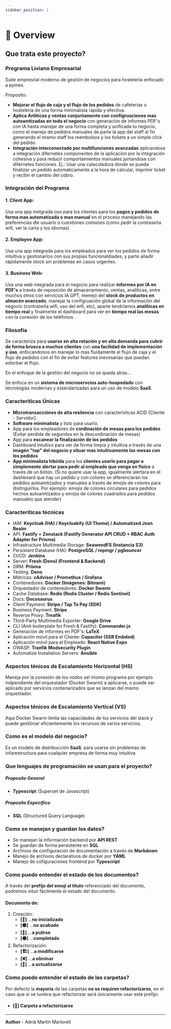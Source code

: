 ```yaml
---
sidebar_position: 1
---
```


# 🔵 Overview


## Que trata este proyecto?

### Programa Liviano Empresarial

Suite empresrial moderno de gestión de negocios para hostelería enfocado a pymes.

Proposito:
- **Mejorar el flujo de caja y el flujo de los pedidos** de cafeterias o hostelería de una forma minimalista rápida y efectiva.
- **Aplica Anliticas y ventas conjuntamente con configruaciones mas autoamtizadas en todo el negocio** con generación de informes PDF's con IA hasta manejar de una forma completa y unificada tu negocio, como el manejo de pedidos manuales de parte la app del staff al fin generando el mismo staff los reembolsos y los tickets a un simple click del pedido.
- **Integración interconectado por multifunciones avanzadas** aplicandose a integración difernetes componentes de la aplicación por la integración cohesiva y para reducir comportamientos manuales juntandose con difernetes funciones. Ej.: Usar una calaculadora donde se pueda finalizar un pedido automaticamente a la hora de calcular, imprimir ticket y recibir el cambio del cobro.


### Integración del Programa

#### 1. **Client App**: 
Usa una app inetgrada úso para los clientes para los **pagos y pedidos de forma mas automatizada o mas manual** en el proceso manejando las preferencias dle usuario o cuestiones comúnes (como pedir la contraseña wifi, ver la carta y los idiomas)

#### 2. **Employee App**: 
Usa una app integrada para los empleados para ver los pedidos de forma intuitiva y gestionarlos con sus propias funcionaldiades, y parte añadir rápidamente stock sin problemas en casos urgentes.

#### 3. **Business Web**: 
Usa una web integrada para el negocio para realizar **informes por IA en PDF's** a través de reposición de almacenamiento, ventas, analiticas, entre muchos otros con servicios IA GPT, menejó del **stock de productos en almacén avanzado**, manejar la configruación global de la información del negocio (contraseña wifi, uso del wifi, etc), aparte tendríamos **analíticas en tiempo real** y finalmente el dashboard para ver en **tiempo real las mesas** con la conexión de los teléfonos .

### Filosofía
Se caracteríza para **usarse en alta rotación y en alta demanda para cubrir de forma brusca a muchos clientes** con **una facilidad de implementación y úso**, enfocandonos en manejar lo mas fluidamente el flujo de caja y el flujo de pedidos con el fin de evitar features inecesarias que puedan estorbar el flujo.

En el enfoque de la gestión del negocio no se queda atras...

Se enfoca en un **sistema de microservcios auto-hospedado** con técnologías modernas y estandarizadas para un uso de modelo **SaaS**.

### Caracteríticas Únicas
- **Microtransacciónes de alta resilencia** con caracterísitcas ACID [Cliente - Servidor].
- **Software minimalista** y listo para usarlo.
- App para los empleadores de **cordinación de mesas para los pedidos** (Evitar perdida de segundos en la descordinación de mesas)
- App para **escanear la finalización de los pedidos**
- Dashboard intuitivo para ver de forma limpia y intuitiva a través de una **imagén "top" del negocio y situar mas intuitivamente las mesas con los pedidos**
- **App minimalista híbirda** para los **clientes usarlo para pagar o simplemente alertar para pedir al empleado que venga en físico** a través de un bóton. (Si no quiere usar la app, igualmente alertara en el dashboard que hay un pedido y con colores se diferenciaran los pedidos autoamtizados y manuales a través de emojis de colores para disitnguirlos. Por ejemplo: emojis de colores circulares para pedidos hechos autoamtizados y emojis de colores cuadrados para pedidos manuales que atender)


### Caracteríticas técnicas
- IAM: **Keycloak (HA) / Keycloakify (UI Theme) / Automatized Json Realm**
- API: **Fastify + Zenstack (Fastify Generator API CRUD + RBAC Auth Adapter for Prisma)**
- Infrastructure Multimedia Storage: **SeaweedFS (Instancia S3)**
- Persistant Database (HA): **PostgreSQL / repmgr / pgbouncer**
- CI/CD: **Jenkins**
- Server: **Fresh (Deno) (Frontend & Backend)**
- ORM: **Prisma**
- Testing: **Deno**
- Métricas: **cAdvisor / Promethus / Grafana**
- Contenedores: **Docker (Imágenes: Bitnami)**
- Orquestador de contenedores: **Docker Swarm**
- Cache Database: **Redis (Redis Cluster / Redis Sentinel)**
- Docs: **Docosaurus**
- Client Payment: **Stripe / Tap To Pay (SDK)**
- Business Payment: **Stripe**
- Reverse Proxy: **Treafik**
- Third-Party Multimedia Exporter: **Google Drive**
- CLI (Anit-boilerplate for Fresh & Fastify): **Commander.js**
- Generación de informes en PDF's: **LaTeX**
- Aplicación móvil para el Cliente: **Capacitor (SSR Embded)**
- Aplicación móvil para el Empleado: **React Native Expo**
- OWASP: **Traefik Modsecurity Plugin**
- Automatize Installation Servers: **Ansible**

### Aspectos ténicos de Escalamiento Horizontal (HS)
Maneja por la conexión de los nodos sel mismo programa por ejemplo indpendiente del orquestador (Docker Swarm) a aplicarse, o puede ser aplicado por servicios contenarizados que se lanzan del mismo orquestador.

### Aspectos ténicos de Escalamiento Vertical (VS)
Aquí Docker Swarm limita las capacidades de los servicios del stack y puede gestiónar eficientemente los recursos de varios servicios.

### Como es el modelo del negocio?
Es un modelo de distribucción **SaaS**, para usarse sin problemas de infarestructura para cualquier empresa de forma muy intuitiva

### Que lenguajes de programación se usan para el proyecto?
##### Proposito General
- **Typescript** (Superset de Javascript)
##### Proposito Específico
- **SQL** (Structured Query Language)

### Como se manejan y guardan los datos?
- Se manejan la información backend por **API REST**
- Se guardan de forma persistente en **SQL**
- Archivos de configuración de documentación a través de **Markdown**
- Manejo de archivos declarativos de docker por **YAML**
- Manejo de cofiguraciónes frontend por **Typescript**

### Como puedo entender el estado de los documentos?
A través del **prefijo del emoji al titulo** referenciado del documento, podremos intuir fácilmente el estado del documento.

#### Documento de:

1. Creación:
   - **[🔴]** ...**no inicializado** 
   - **[🟡]** ...**no acabado**
   - **[🔵]** ...**a pulirse**
   - **[🟢]** ...**completado**
2. Refactorización:
   - **[🏗️]** ...**a modificarse**
   - **[❌]** ...**a eliminar**
   - **[🔄]** ...**a actualizarse**


### Como puedo entender el estado de las carpetas?

Por defecto la **mayoría** de las carpetas **no se requiren refactorizarse**, en el caso que si se tuviera que refactorizar será únicamente usar este prefijo:

- #### **[🚧]** Carpeta a refactorizarse


----

**Author** - Adrià Martín Martorell